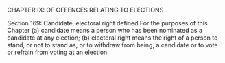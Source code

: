 CHAPTER IX: OF OFFENCES RELATING TO ELECTIONS

Section 169: Candidate, electoral right defined
For the purposes of this Chapter (a) candidate means a person who has been nominated as a candidate at any election; (b) electoral right means the right of a person to stand, or not to stand as, or to withdraw from being, a candidate or to vote or refrain from voting at an election.

